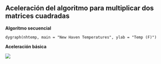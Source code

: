 ## Aceleración del algoritmo para multiplicar dos matrices cuadradas

**Algoritmo secuencial**
```{r, fig.width=6, fig.height=2.5}
dygraph(nhtemp, main = "New Haven Temperatures", ylab = "Temp (F)") 
```
**Aceleración básica**

![](images/table%20plot1.png)
